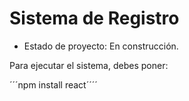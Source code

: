 <h1> Sistema de Registro </h1>

- Estado de proyecto: En construcción.
  
Para ejecutar el sistema, debes poner:

´´´npm install react´´´´
